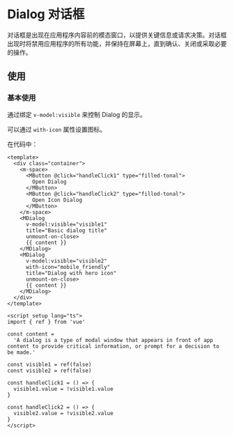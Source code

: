 # Dialog 对话框

对话框是出现在应用程序内容前的模态窗口，以提供关键信息或请求决策。对话框出现时将禁用应用程序的所有功能，并保持在屏幕上，直到确认、关闭或采取必要的操作。


## 使用

### 基本使用

通过绑定 `v-model:visible` 来控制 Dialog 的显示。

可以通过 `with-icon` 属性设置图标。

<ClientOnly>
<dialog-use></dialog-use>
</ClientOnly>

在代码中：
```vue
<template>
  <div class="container">
    <m-space>
      <MButton @click="handleClick1" type="filled-tonal">
        Open Dialog
      </MButton>
      <MButton @click="handleClick2" type="filled-tonal">
        Open Icon Dialog
      </MButton>
    </m-space>
    <MDialog 
      v-model:visible="visible1" 
      title="Basic dialog title" 
      unmount-on-close>
      {{ content }}
    </MDialog>
    <MDialog 
      v-model:visible="visible2" 
      with-icon="mobile_friendly" 
      title="Dialog with hero icon" 
      unmount-on-close>
      {{ content }}
    </MDialog>
  </div>
</template>

<script setup lang="ts">
import { ref } from 'vue'

const content =
  'A dialog is a type of modal window that appears in front of app content to provide critical information, or prompt for a decision to be made.'

const visible1 = ref(false)
const visible2 = ref(false)

const handleClick1 = () => {
  visible1.value = !visible1.value
}

const handleClick2 = () => {
  visible2.value = !visible2.value
}
</script>

```